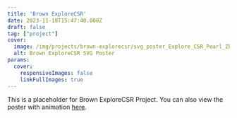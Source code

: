 ```yaml
---
title: 'Brown ExploreCSR'
date: 2023-11-18T15:47:40.000Z
draft: false
tag: ["project"]
cover:
  image: /img/projects/brown-explorecsr/svg_poster_Explore_CSR_Pearl_Zhang_Yuhan_Wang.png
  alt: Brown ExploreCSR SVG Poster
params:
  cover:
    responsiveImages: false
    linkFullImages: true
---
```

This is a placeholder for Brown ExploreCSR Project.
You can also view the poster with animation [here](https://replit.com/@Yuhanwww/SVG-Poster-Explore-CSR-Pearl-Zhang-and-Yuhan-Wang). 
